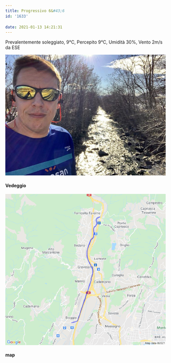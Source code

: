```yaml
---
title: Progressivo 6&#43;6
id: '1633'

date: 2021-01-13 14:21:31
---
```


Prevalentemente soleggiato, 9°C, Percepito 9°C, Umidità 30%, Vento 2m/s da ESE

![image](/images/2021/08/IMG_3347.jpg)

#### Vedeggio

![image](/images/2021/08/20210113-activity-map.png)

#### map
